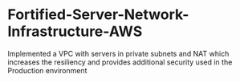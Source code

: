 # Fortified-Server-Network-Infrastructure-AWS


Implemented a VPC with servers in private subnets and NAT which increases the resiliency and provides additional security used in the Production environment
